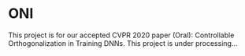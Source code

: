 # ONI
This project is for our accepted CVPR 2020 paper (Oral): Controllable Orthogonalization in Training DNNs.
This project is under processing...

